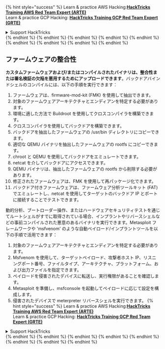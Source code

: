 {% hint style="success" %}
Learn & practice AWS Hacking:<img src="/.gitbook/assets/arte.png" alt="" data-size="line">[**HackTricks Training AWS Red Team Expert (ARTE)**](https://training.hacktricks.xyz/courses/arte)<img src="/.gitbook/assets/arte.png" alt="" data-size="line">\
Learn & practice GCP Hacking: <img src="/.gitbook/assets/grte.png" alt="" data-size="line">[**HackTricks Training GCP Red Team Expert (GRTE)**<img src="/.gitbook/assets/grte.png" alt="" data-size="line">](https://training.hacktricks.xyz/courses/grte)

<details>

<summary>Support HackTricks</summary>

* Check the [**subscription plans**](https://github.com/sponsors/carlospolop)!
* **Join the** 💬 [**Discord group**](https://discord.gg/hRep4RUj7f) or the [**telegram group**](https://t.me/peass) or **follow** us on **Twitter** 🐦 [**@hacktricks\_live**](https://twitter.com/hacktricks\_live)**.**
* **Share hacking tricks by submitting PRs to the** [**HackTricks**](https://github.com/carlospolop/hacktricks) and [**HackTricks Cloud**](https://github.com/carlospolop/hacktricks-cloud) github repos.

</details>
{% endhint %}
{% endhint %}
{% endhint %}
{% endhint %}
{% endhint %}
{% endhint %}
{% endhint %}
{% endhint %}
{% endhint %}

## ファームウェアの整合性

**カスタムファームウェアおよび/またはコンパイルされたバイナリは、整合性または署名検証の欠陥を悪用するためにアップロードできます**。バックドアバインドシェルのコンパイルには、以下の手順を実行できます：

1. ファームウェアは、firmware-mod-kit (FMK) を使用して抽出できます。
2. 対象のファームウェアアーキテクチャとエンディアンを特定する必要があります。
3. 環境に適した方法で Buildroot を使用してクロスコンパイラを構築できます。
4. クロスコンパイラを使用してバックドアを構築できます。
5. バックドアを抽出したファームウェアの /usr/bin ディレクトリにコピーできます。
6. 適切な QEMU バイナリを抽出したファームウェアの rootfs にコピーできます。
7. chroot と QEMU を使用してバックドアをエミュレートできます。
8. netcat を介してバックドアにアクセスできます。
9. QEMU バイナリは、抽出したファームウェアの rootfs から削除する必要があります。
10. 修正されたファームウェアは、FMK を使用して再パッケージ化できます。
11. バックドア付きファームウェアは、ファームウェア分析ツールキット (FAT) でエミュレートし、netcat を使用してターゲットのバックドア IP とポートに接続することでテストできます。

動的分析、ブートローダー操作、またはハードウェアセキュリティテストを通じてルートシェルがすでに取得されている場合、インプラントやリバースシェルなどの事前コンパイルされた悪意のあるバイナリを実行できます。Metasploit フレームワークや 'msfvenom' のような自動ペイロード/インプラントツールを以下の手順で活用できます：

1. 対象のファームウェアアーキテクチャとエンディアンを特定する必要があります。
2. Msfvenom を使用して、ターゲットペイロード、攻撃者ホスト IP、リスニングポート番号、ファイルタイプ、アーキテクチャ、プラットフォーム、および出力ファイルを指定できます。
3. ペイロードを侵害されたデバイスに転送し、実行権限があることを確認します。
4. Metasploit を準備し、msfconsole を起動してペイロードに応じて設定を構成します。
5. 侵害されたデバイスで meterpreter リバースシェルを実行できます。
{% hint style="success" %}
Learn & practice AWS Hacking:<img src="/.gitbook/assets/arte.png" alt="" data-size="line">[**HackTricks Training AWS Red Team Expert (ARTE)**](https://training.hacktricks.xyz/courses/arte)<img src="/.gitbook/assets/arte.png" alt="" data-size="line">\
Learn & practice GCP Hacking: <img src="/.gitbook/assets/grte.png" alt="" data-size="line">[**HackTricks Training GCP Red Team Expert (GRTE)**<img src="/.gitbook/assets/grte.png" alt="" data-size="line">](https://training.hacktricks.xyz/courses/grte)

<details>

<summary>Support HackTricks</summary>

* Check the [**subscription plans**](https://github.com/sponsors/carlospolop)!
* **Join the** 💬 [**Discord group**](https://discord.gg/hRep4RUj7f) or the [**telegram group**](https://t.me/peass) or **follow** us on **Twitter** 🐦 [**@hacktricks\_live**](https://twitter.com/hacktricks\_live)**.**
* **Share hacking tricks by submitting PRs to the** [**HackTricks**](https://github.com/carlospolop/hacktricks) and [**HackTricks Cloud**](https://github.com/carlospolop/hacktricks-cloud) github repos.

</details>
{% endhint %}
</details>
{% endhint %}
</details>
{% endhint %}
</details>
{% endhint %}
</details>
{% endhint %}
</details>
{% endhint %}
</details>
{% endhint %}
</details>
{% endhint %}
